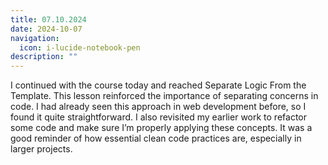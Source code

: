 ```yaml
---
title: 07.10.2024
date: 2024-10-07
navigation:
  icon: i-lucide-notebook-pen
description: ""
---
```


I continued with the course today and reached Separate Logic From the Template. This lesson reinforced the importance of separating concerns in code. I had already seen this approach in web development before, so I found it quite straightforward. I also revisited my earlier work to refactor some code and make sure I’m properly applying these concepts. It was a good reminder of how essential clean code practices are, especially in larger projects.


